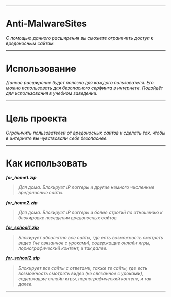 ***
# Anti-MalwareSites
*С помощью данного расширения вы сможете ограничить доступ к вредоносным сайтам.*
***
# Использование
*Данное расширение будет полезно для каждого пользователя. Его можно использовать для безопасного серфинга в интернете. Подойдёт для использования в учебном заведении.*
***
# Цель проекта
*Ограничить пользователей от вредоносных сайтов и сделать так, чтобы в интернете вы чувствовали себя безопаснее.*
***
# Как использовать
***for_home1.zip***
>*Для дома. Блокирует IP логгеры и другие немного численные вредоносные сайты.*

***for_home2.zip***
>*Для дома. Блокирует IP логгеры и более строгий по отношению к блокировке посещения вредоносных сайтов.*

[***for_school1.zip***](https://github.com/unrecognized-genius/Anti-MalwareSites/raw/refs/heads/main/extension/Anti-MalwareSites_School1.zip)
>*Блокирует абсолютно все сайты, где есть возможность смотреть видео (не связанное с уроками), содержащие онлайн игры, порнографический контент, и так далее.*

[***for_school2.zip***](https://github.com/unrecognized-genius/Anti-MalwareSites/raw/refs/heads/main/extension/Anti-MalwareSites_School2.zip)
>*Блокирует все сайты с ответами, также те сайты, где есть возможность смотреть видео (не связанное с уроками), содержащие онлайн игры, порнографический контент, и так далее.*
***
